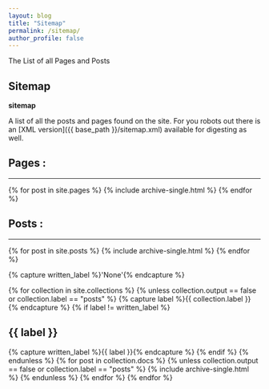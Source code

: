 ```yaml
---
layout: blog
title: "Sitemap"
permalink: /sitemap/
author_profile: false
---
```


<div class="col-lg-12 col-md-12">
   <div class="section-title">
       <div class="section-title-name">
          <span>The List of all Pages and Posts</span>
            <h2>Sitemap</h2>
        </div>  
        <div class="title-name-gray">
        <strong>sitemap</strong>
       </div>
     </div>
  </div>

A list of all the posts and pages found on the site. For you robots out there is an [XML version]({{ base_path }}/sitemap.xml) available for digesting as well.

## Pages :
---------
{% for post in site.pages %}
  {% include archive-single.html %}
{% endfor %}

## Posts :
---------
{% for post in site.posts %}
  {% include archive-single.html %}
{% endfor %}

{% capture written_label %}'None'{% endcapture %}

{% for collection in site.collections %}
{% unless collection.output == false or collection.label == "posts" %}
  {% capture label %}{{ collection.label }}{% endcapture %}
  {% if label != written_label %}
  <h2>{{ label }}</h2>
  {% capture written_label %}{{ label }}{% endcapture %}
  {% endif %}
{% endunless %}
{% for post in collection.docs %}
  {% unless collection.output == false or collection.label == "posts" %}
  {% include archive-single.html %}
  {% endunless %}
{% endfor %}
{% endfor %}
